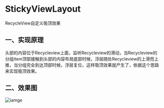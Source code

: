 # StickyViewLayout
RecycleView自定义吸顶效果</br>

## 一、实现原理</br>

头部的内容位于Recycleview上面，监听Recycleview的滑动，当Recycleview的分组item顶部接触到头部的内容布局底部时候，浮层随处Recycleview的上滑而上推，当分组完全到达顶部时候，浮层复位，这样吸顶效果就产生了，依据这个思路来实现吸顶效果。</br>

## 二、效果图</br>

 ![iamge](https://www.baidu.com/img/bd_logo1.png?where=super)

